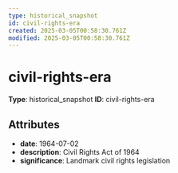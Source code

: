 ```yaml
---
type: historical_snapshot
id: civil-rights-era
created: 2025-03-05T00:58:30.761Z
modified: 2025-03-05T00:58:30.761Z
---
```


# civil-rights-era

**Type**: historical_snapshot
**ID**: civil-rights-era

## Attributes

- **date**: 1964-07-02
- **description**: Civil Rights Act of 1964
- **significance**: Landmark civil rights legislation

